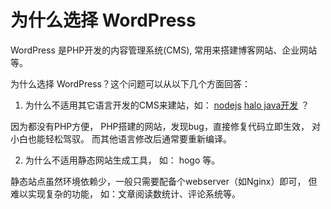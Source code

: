 # 为什么选择 WordPress 

WordPress 是PHP开发的内容管理系统(CMS), 常用来搭建博客网站、企业网站等。

为什么选择 WordPress？这个问题可以从以下几个方面回答：

1. 为什么不适用其它语言开发的CMS来建站，如： [nodejs]() [halo java开发](https://github.com/halo-dev/halo) ？

因为都没有PHP方便， PHP搭建的网站，发现bug，直接修复代码立即生效， 对小白也能轻松驾驭。 而其他语言修改后通常要重新编译。

2. 为什么不适用静态网站生成工具， 如： hogo 等。

静态站点虽然环境依赖少，一般只需要配备个webserver（如Nginx）即可， 但难以实现复杂的功能， 如：文章阅读数统计、评论系统等。

